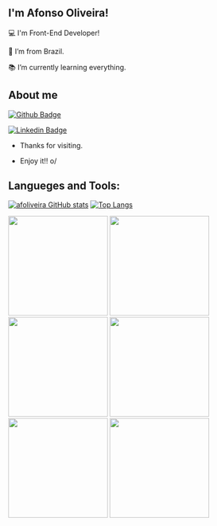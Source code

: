 ## I'm Afonso Oliveira!

 
:computer: I'm Front-End Developer!

:house_with_garden: I’m from Brazil.

:books: I’m currently learning everything.


## About me

[![Github Badge](https://img.shields.io/badge/-Github-000?style=flat-square&logo=Github&logoColor=white&link=https://github.com/afoliveira)](https://github.com/afoliveira)

[![Linkedin Badge](https://img.shields.io/badge/-LinkedIn-blue?style=flat-square&logo=Linkedin&logoColor=white&link=https://www.linkedin.com/in/afonso-oliveira-104232ba/)](https://www.linkedin.com/in/afonso-oliveira-104232ba/)


- Thanks for visiting.

- Enjoy it!! o/

## Langueges and Tools: 

[![afoliveira GitHub stats](https://github-readme-stats.vercel.app/api?username=afoliveira)](https://github.com/afoliveira/github-readme-stats)
[![Top Langs](https://github-readme-stats.vercel.app/api/top-langs/?username=afoliveira)](https://github.com/afoliveira/github-readme-stats)



<code><img height='200' src='https://img.shields.io/badge/HTML5-E34F26?style=for-the-badge&logo=html5&logoColor=white'></code>
<code><img height='200' src='https://img.shields.io/badge/CSS3-1572B6?style=for-the-badge&logo=css3&logoColor=white'></code>
<code><img height='200' src='https://img.shields.io/badge/JavaScript-323330?style=for-the-badge&logo=javascript&logoColor=F7DF1E'></code>
<code><img height='200' src='https://img.shields.io/badge/TypeScript-007ACC?style=for-the-badge&logo=typescript&logoColor=white'></code>
<code><img height='200' src='https://img.shields.io/badge/React_Native-20232A?style=for-the-badge&logo=react&logoColor=61DAFB'></code>
<code><img height='200' src='https://img.shields.io/badge/React-20232A?style=for-the-badge&logo=react&logoColor=61DAFB'></code>

